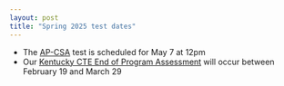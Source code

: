 ```yaml
---
layout: post
title: "Spring 2025 test dates"
---
```


* The [AP-CSA](https://apcentral.collegeboard.org/courses/exam-dates-and-fees) test is scheduled for May 7 at 12pm
* Our [Kentucky CTE End of Program Assessment](https://education.ky.gov/CTE/endofprog/Pages/default.aspx) will occur between February 19 and March 29
